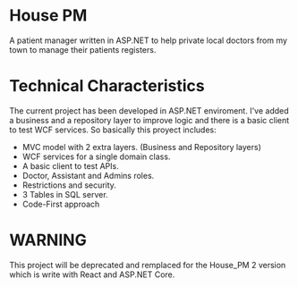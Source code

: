 # House PM
A patient manager written in ASP.NET to help private local doctors from my town to manage their patients registers. 

# Technical Characteristics
The current project has been developed in ASP.NET enviroment.
I've added a business and a repository layer to improve logic and there is a basic client to test WCF services.
So basically this proyect includes:

* MVC model with 2 extra layers. (Business and Repository layers)
* WCF services for a single domain class.
* A basic client to test APIs.
* Doctor, Assistant and Admins roles.
* Restrictions and security.
* 3 Tables in SQL server.
* Code-First approach

# WARNING
This project will be deprecated and remplaced for the House_PM 2 version which is write with React and ASP.NET Core.
